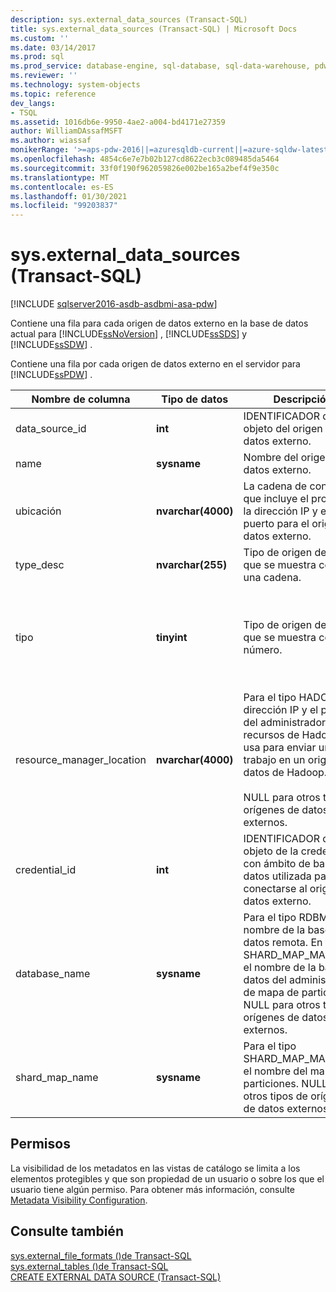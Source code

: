 ```yaml
---
description: sys.external_data_sources (Transact-SQL)
title: sys.external_data_sources (Transact-SQL) | Microsoft Docs
ms.custom: ''
ms.date: 03/14/2017
ms.prod: sql
ms.prod_service: database-engine, sql-database, sql-data-warehouse, pdw
ms.reviewer: ''
ms.technology: system-objects
ms.topic: reference
dev_langs:
- TSQL
ms.assetid: 1016db6e-9950-4ae2-a004-bd4171e27359
author: WilliamDAssafMSFT
ms.author: wiassaf
monikerRange: '>=aps-pdw-2016||=azuresqldb-current||=azure-sqldw-latest||>=sql-server-2016||>=sql-server-linux-2017||=azuresqldb-mi-current'
ms.openlocfilehash: 4854c6e7e7b02b127cd8622ecb3c089485da5464
ms.sourcegitcommit: 33f0f190f962059826e002be165a2bef4f9e350c
ms.translationtype: MT
ms.contentlocale: es-ES
ms.lasthandoff: 01/30/2021
ms.locfileid: "99203837"
---
```

# <a name="sysexternal_data_sources-transact-sql"></a>sys.external_data_sources (Transact-SQL)

[!INCLUDE [sqlserver2016-asdb-asdbmi-asa-pdw](../../includes/applies-to-version/sqlserver2016-asdb-asdbmi-asa-pdw.md)]

  Contiene una fila para cada origen de datos externo en la base de datos actual para [!INCLUDE[ssNoVersion](../../includes/ssnoversion-md.md)] , [!INCLUDE[ssSDS](../../includes/sssds-md.md)] y [!INCLUDE[ssSDW](../../includes/sssdw-md.md)] .  
  
 Contiene una fila por cada origen de datos externo en el servidor para [!INCLUDE[ssPDW](../../includes/sspdw-md.md)] .  
  
|Nombre de columna|Tipo de datos|Descripción|Intervalo|  
|-----------------|---------------|-----------------|-----------|  
|data_source_id|**int**|IDENTIFICADOR de objeto del origen de datos externo.||  
|name|**sysname**|Nombre del origen de datos externo.||  
|ubicación|**nvarchar(4000)**|La cadena de conexión, que incluye el protocolo, la dirección IP y el puerto para el origen de datos externo.||  
|type_desc|**nvarchar(255)**|Tipo de origen de datos que se muestra como una cadena.|HADOOP, RDBMS, SHARD_MAP_MANAGER, RemoteDataArchiveTypeExtDataSource|  
|tipo|**tinyint**|Tipo de origen de datos que se muestra como un número.|0-HADOOP<br /><br /> 1: RDBMS<br /><br /> 2-SHARD_MAP_MANAGER<br /><br /> 3-RemoteDataArchiveTypeExtDataSource|  
|resource_manager_location|**nvarchar(4000)**|Para el tipo HADOOP, la dirección IP y el puerto del administrador de recursos de Hadoop. Se usa para enviar un trabajo en un origen de datos de Hadoop.<br /><br /> NULL para otros tipos de orígenes de datos externos.||  
|credential_id|**int**|IDENTIFICADOR de objeto de la credencial con ámbito de base de datos utilizada para conectarse al origen de datos externo.||  
|database_name|**sysname**|Para el tipo RDBMS, el nombre de la base de datos remota. En tipo, SHARD_MAP_MANAGER, el nombre de la base de datos del administrador de mapa de particiones. NULL para otros tipos de orígenes de datos externos.||  
|shard_map_name|**sysname**|Para el tipo SHARD_MAP_MANAGER, el nombre del mapa de particiones. NULL para otros tipos de orígenes de datos externos.||  
  
## <a name="permissions"></a>Permisos  
 La visibilidad de los metadatos en las vistas de catálogo se limita a los elementos protegibles y que son propiedad de un usuario o sobre los que el usuario tiene algún permiso. Para obtener más información, consulte [Metadata Visibility Configuration](../../relational-databases/security/metadata-visibility-configuration.md).  
  
## <a name="see-also"></a>Consulte también  
 [sys.external_file_formats &#40;&#41;de Transact-SQL ](../../relational-databases/system-catalog-views/sys-external-file-formats-transact-sql.md)   
 [sys.external_tables &#40;&#41;de Transact-SQL ](../../relational-databases/system-catalog-views/sys-external-tables-transact-sql.md)   
 [CREATE EXTERNAL DATA SOURCE &#40;Transact-SQL&#41;](../../t-sql/statements/create-external-data-source-transact-sql.md)  
  
  
